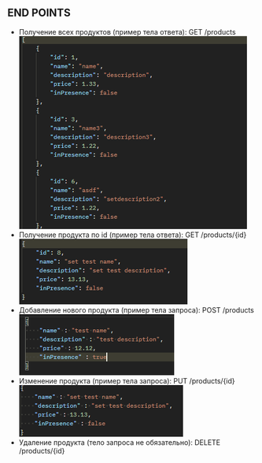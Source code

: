 <h2>END POINTS</h2>

-  Получение всех продуктов (пример тела ответа): GET /products
   </br>
   ![alt-text](/img/get.png)
- Получение продукта по id (пример тела ответа): GET /products/{id}
  </br>
  ![alt-text](/img/getid.png)
-  Добавление нового продукта (пример тела запроса): POST /products
   </br>
   ![alt-text](/img/post.png)
-  Изменение продукта (пример тела запроса): PUT /products/{id}
   </br>
   ![alt-text](/img/put.png)
-  Удаление продукта (тело запроса не обязательно): DELETE /products/{id}
   </br>